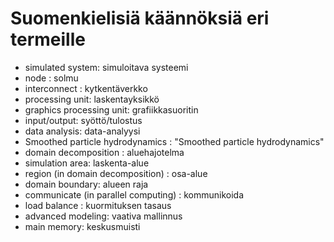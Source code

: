 # Suomenkielisiä käännöksiä eri termeille

- simulated system: simuloitava systeemi
- node : solmu
- interconnect : kytkentäverkko
- processing unit: laskentayksikkö
- graphics processing unit: grafiikkasuoritin
- input/output: syöttö/tulostus
- data analysis: data-analyysi
- Smoothed particle hydrodynamics : "Smoothed particle hydrodynamics"
- domain decomposition : aluehajotelma
- simulation area: laskenta-alue
- region (in domain decomposition) : osa-alue
- domain boundary: alueen raja
- communicate (in parallel computing) : kommunikoida
- load balance : kuormituksen tasaus
- advanced modeling: vaativa mallinnus
- main memory: keskusmuisti
